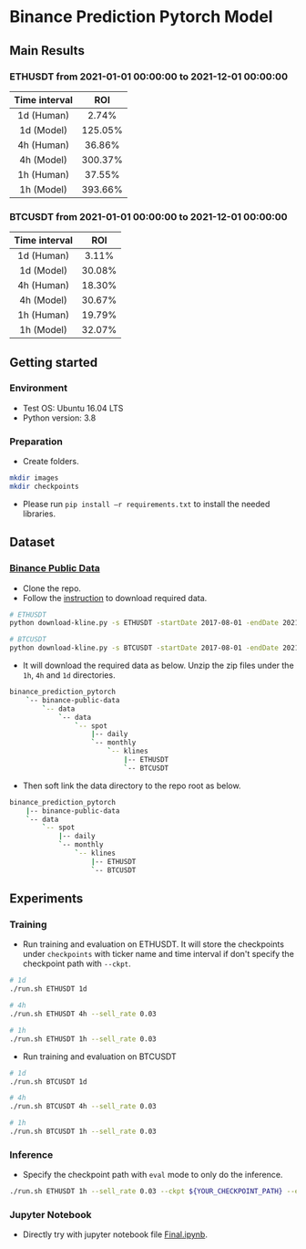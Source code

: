 # Binance Prediction Pytorch Model

## Main Results
### ETHUSDT from 2021-01-01 00:00:00 to 2021-12-01 00:00:00
|Time interval|   ROI   |
|:-----------:|:-------:|
|  1d (Human) |   2.74% |
|  1d (Model) | 125.05% |
|  4h (Human) |  36.86% |
|  4h (Model) | 300.37% |
|  1h (Human) |  37.55% |
|  1h (Model) | 393.66% |

### BTCUSDT from 2021-01-01 00:00:00 to 2021-12-01 00:00:00
|Time interval|   ROI   |
|:-----------:|:-------:|
|  1d (Human) |   3.11% |
|  1d (Model) |  30.08% |
|  4h (Human) |  18.30% |
|  4h (Model) |  30.67% |
|  1h (Human) |  19.79% |
|  1h (Model) |  32.07% |

## Getting started
### Environment
- Test OS: Ubuntu 16.04 LTS
- Python version: 3.8

### Preparation
- Create folders.
```bash
mkdir images
mkdir checkpoints
```
- Please run ``pip install –r requirements.txt`` to install the needed libraries.

## Dataset
### [Binance Public Data](https://github.com/binance/binance-public-data)
- Clone the repo.
- Follow the [instruction](https://github.com/binance/binance-public-data/tree/master/python) to download required data.
```bash
# ETHUSDT
python download-kline.py -s ETHUSDT -startDate 2017-08-01 -endDate 2021-12-01

# BTCUSDT
python download-kline.py -s BTCUSDT -startDate 2017-08-01 -endDate 2021-12-01
```

- It will download the required data as below. Unzip the zip files under the ``1h``, ``4h`` and ``1d`` directories.
```bash
binance_prediction_pytorch
    `-- binance-public-data
        `-- data
            `-- data
                `-- spot
                    |-- daily
                    `-- monthly
                        `-- klines
                            |-- ETHUSDT
                            `-- BTCUSDT
```
- Then soft link the data directory to the repo root as below.
```bash
binance_prediction_pytorch
    |-- binance-public-data
    `-- data
        `-- spot
            |-- daily
            `-- monthly
                `-- klines
                    |-- ETHUSDT
                    `-- BTCUSDT
```

## Experiments
### Training
- Run training and evaluation on ETHUSDT. It will store the checkpoints under ``checkpoints`` with ticker name and time interval if don't specify the checkpoint path with ``--ckpt``.
```bash
# 1d
./run.sh ETHUSDT 1d

# 4h
./run.sh ETHUSDT 4h --sell_rate 0.03

# 1h
./run.sh ETHUSDT 1h --sell_rate 0.03
```

- Run training and evaluation on BTCUSDT
```bash
# 1d
./run.sh BTCUSDT 1d

# 4h
./run.sh BTCUSDT 4h --sell_rate 0.03

# 1h
./run.sh BTCUSDT 1h --sell_rate 0.03
```

### Inference
- Specify the checkpoint path with ``eval`` mode to only do the inference.
```bash
./run.sh ETHUSDT 1h --sell_rate 0.03 --ckpt ${YOUR_CHECKPOINT_PATH} --eval
```

### Jupyter Notebook
- Directly try with jupyter notebook file [Final.ipynb](./Final.ipynb).